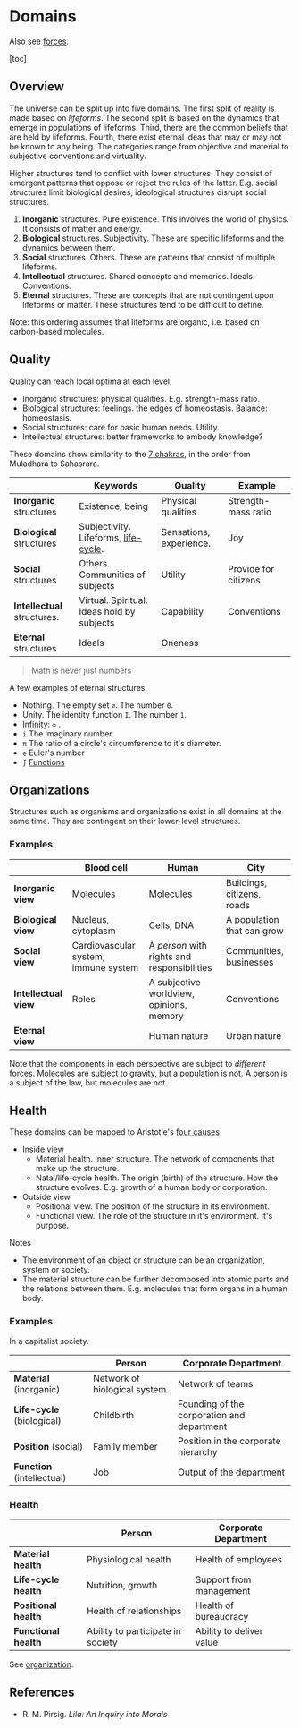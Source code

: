 # Domains

Also see [forces](forces.md).

[toc]

## Overview

The universe can be split up into five domains. The first split of reality is made based on *lifeforms*. The second split is based on the dynamics that emerge in populations of lifeforms. Third, there are the common beliefs that are held by lifeforms. Fourth, there exist eternal ideas that may or may not be known to any being. The categories range from objective and material to subjective conventions and virtuality.

Higher structures tend to conflict with lower structures. They consist of emergent patterns that oppose or reject the rules of the latter. E.g. social structures limit biological desires, ideological structures disrupt social structures.

1. **Inorganic** structures. Pure existence. This involves the world of physics. It consists of matter and energy.
2. **Biological** structures. Subjectivity. These are specific lifeforms and the dynamics between them. 
3. **Social** structures. Others. These are patterns that consist of multiple lifeforms.
4. **Intellectual** structures. Shared concepts and memories. Ideals. Conventions.
5. **Eternal** structures. These are concepts that are not contingent upon lifeforms or matter. These structures tend to be difficult to define.

Note: this ordering assumes that lifeforms are organic, i.e. based on carbon-based molecules.



## Quality

Quality can reach local optima at each level.

- Inorganic structures: physical qualities. E.g. strength-mass ratio.
- Biological structures: feelings. the edges of homeostasis. Balance: homeostasis.
- Social structures: care for basic human needs. Utility.
- Intellectual structures: better frameworks to embody knowledge?

These domains show similarity to the [7 chakras](https://en.wikipedia.org/wiki/Chakra#The_seven_chakra_system), in the order from Muladhara to Sahasrara.

|                              | Keywords                                                     | Quality                 | Example              |
| ---------------------------- | ------------------------------------------------------------ | ----------------------- | -------------------- |
| **Inorganic** structures     | Existence, being                                             | Physical qualities      | Strength-mass ratio  |
| **Biological** structures    | Subjectivity. Lifeforms, [life-cycle](https://en.wikipedia.org/wiki/Biological_life_cycle). | Sensations, experience. | Joy                  |
| **Social** structures        | Others. Communities of subjects                              | Utility                 | Provide for citizens |
| **Intellectual** structures. | Virtual. Spiritual. Ideas hold by subjects                   | Capability              | Conventions          |
| **Eternal** structures       | Ideals                                                       | Oneness                 |                      |



> Math is never just numbers

A few examples of eternal structures.

- Nothing. The empty set `∅`. The number `0`.
- Unity. The identity function `I`. The number `1`.
- Infinity: `∞` .
- `i` The imaginary number.
- `π` The ratio of a circle's circumference to it's diameter.
- `e`  Euler's number
- `∫` [Functions](../domain-modelling/functions-relations.md)



## Organizations

Structures such as organisms and organizations exist in all domains at the same time. They are contingent on their lower-level structures.



### Examples

|                       | Blood cell                           | Human                                       | City                       |
| --------------------- | ------------------------------------ | ------------------------------------------- | -------------------------- |
| **Inorganic view**    | Molecules                            | Molecules                                   | Buildings, citizens, roads |
| **Biological view**   | Nucleus, cytoplasm                   | Cells, DNA                                  | A population that can grow |
| **Social view**       | Cardiovascular system, immune system | A *person* with rights and responsibilities | Communities, businesses    |
| **Intellectual view** | Roles                                | A subjective worldview, opinions, memory    | Conventions                |
| **Eternal view**      |                                      | Human nature                                | Urban nature               |

Note that the components in each perspective are subject to *different* forces. Molecules are subject to gravity, but a population is not. A person is a subject of the law, but molecules are not.



## Health

These domains can be mapped to Aristotle's [four causes](https://en.wikipedia.org/wiki/Four_causes).

- Inside view
    - Material health. Inner structure. The network of components that make up the structure.
    - Natal/life-cycle health. The origin (birth) of the structure. How the structure evolves. E.g. growth of a human body or corporation.
- Outside view
    - Positional view. The position of the structure in its environment.
    - Functional view. The role of the structure in it's environment. It's purpose.

Notes

- The environment of an object or structure can be an organization, system or society.
- The material structure can be further decomposed into atomic parts and the relations between them. E.g. molecules that form organs in a human body.



### Examples

In a capitalist society.

|                             | Person                        | Corporate Department                       |
| --------------------------- | ----------------------------- | ------------------------------------------ |
| **Material** (inorganic)    | Network of biological system. | Network of teams                           |
| **Life-cycle** (biological) | Childbirth                    | Founding of the corporation and department |
| **Position** (social)       | Family member                 | Position in the corporate hierarchy        |
| **Function** (intellectual) | Job                           | Output of the department                   |



### Health

|                       | Person                            | Corporate Department     |
| --------------------- | --------------------------------- | ------------------------ |
| **Material health**   | Physiological health              | Health of employees      |
| **Life-cycle health** | Nutrition, growth                 | Support from management  |
| **Positional health** | Health of relationships           | Health of bureaucracy    |
| **Functional health** | Ability to participate in society | Ability to deliver value |

See [organization](../systems/organization).



## References

- R. M. Pirsig. *Lila: An Inquiry into Morals*